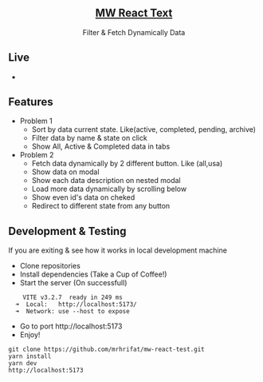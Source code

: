 <div align="center"> 
    <h2 align="center"><a href="https://github.com/mrhrifat/mw-react-test">MW React Text</a></h2>
          Filter & Fetch Dynamically Data<br>
</div>

## Live

-

## Features

- Problem 1
  - Sort by data current state. Like(active, completed, pending, archive)
  - Filter data by name & state on click
  - Show All, Active & Completed data in tabs
- Problem 2
  - Fetch data dynamically by 2 different button. Like (all,usa)
  - Show data on modal
  - Show each data description on nested modal
  - Load more data dynamically by scrolling below
  - Show even id's data on cheked
  - Redirect to different state from any button

## Development & Testing

If you are exiting & see how it works in local development machine

- Clone repositories
- Install dependencies (Take a Cup of Coffee!)
- Start the server (On successfull)

```
    VITE v3.2.7  ready in 249 ms
  ➜  Local:   http://localhost:5173/
  ➜  Network: use --host to expose
```

- Go to port http://localhost:5173
- Enjoy!

```
git clone https://github.com/mrhrifat/mw-react-test.git
yarn install
yarn dev
http://localhost:5173
```
